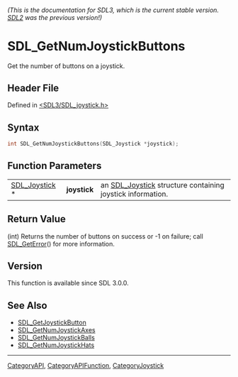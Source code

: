 ###### (This is the documentation for SDL3, which is the current stable version. [SDL2](https://wiki.libsdl.org/SDL2/) was the previous version!)
# SDL_GetNumJoystickButtons

Get the number of buttons on a joystick.

## Header File

Defined in [<SDL3/SDL_joystick.h>](https://github.com/libsdl-org/SDL/blob/main/include/SDL3/SDL_joystick.h)

## Syntax

```c
int SDL_GetNumJoystickButtons(SDL_Joystick *joystick);
```

## Function Parameters

|                                |              |                                                                            |
| ------------------------------ | ------------ | -------------------------------------------------------------------------- |
| [SDL_Joystick](SDL_Joystick) * | **joystick** | an [SDL_Joystick](SDL_Joystick) structure containing joystick information. |

## Return Value

(int) Returns the number of buttons on success or -1 on failure; call
[SDL_GetError](SDL_GetError)() for more information.

## Version

This function is available since SDL 3.0.0.

## See Also

- [SDL_GetJoystickButton](SDL_GetJoystickButton)
- [SDL_GetNumJoystickAxes](SDL_GetNumJoystickAxes)
- [SDL_GetNumJoystickBalls](SDL_GetNumJoystickBalls)
- [SDL_GetNumJoystickHats](SDL_GetNumJoystickHats)

----
[CategoryAPI](CategoryAPI), [CategoryAPIFunction](CategoryAPIFunction), [CategoryJoystick](CategoryJoystick)

